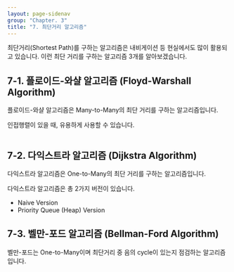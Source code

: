 ```yaml
---
layout: page-sidenav
group: "Chapter. 3"
title: "7. 최단거리 알고리즘"
---
```


최단거리(Shortest Path)를 구하는 알고리즘은 내비게이션 등 현실에서도 많이 활용되고 있습니다.
이런 최단 거리를 구하는 알고리즘 3개를 알아보겠습니다.

## 7-1. 플로이드-와샬 알고리즘 (Floyd-Warshall Algorithm)

플로이드-와샬 알고리즘은 Many-to-Many의 최단 거리를 구하는 알고리즘입니다.

인접행렬이 있을 때, 유용하게 사용할 수 있습니다.

``` py
```

## 7-2. 다익스트라 알고리즘 (Dijkstra Algorithm)

다익스트라 알고리즘은 One-to-Many의 최단 거리를 구하는 알고리즘입니다.

다익스트라 알고리즘은 총 2가지 버전이 있습니다.

- Naive Version 
- Priority Queue (Heap) Version 


## 7-3. 벨만-포드 알고리즘 (Bellman-Ford Algorithm)

벨만-포드는 One-to-Many이며 최단거리 중 음의 cycle이 있는지 점검하는 알고리즘입니다.